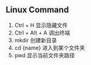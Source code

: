 ## Linux Command

1. Ctrl + H
    显示隐藏文件
2. Ctrl + Alt + A
    调出终端
3. mkdir
    创建新目录
4. cd {name}
    进入到某个文件夹
5. pwd
    显示当前文件夹路径
